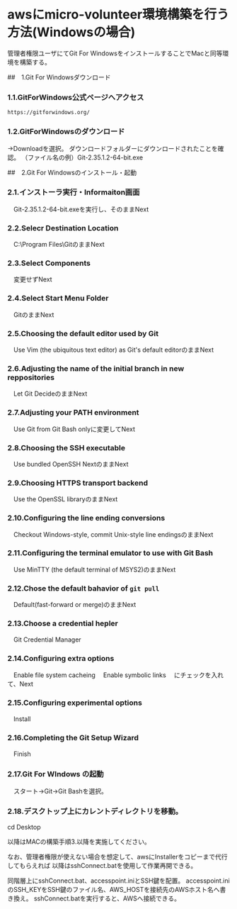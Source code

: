 # awsにmicro-volunteer環境構築を行う方法(Windowsの場合)
管理者権限ユーザにてGit For WindowsをインストールすることでMacと同等環境を構築する。

##　1.Git For Windowsダウンロード
### 1.1.GitForWindows公式ページへアクセス
```
https://gitforwindows.org/
```
### 1.2.GitForWindowsのダウンロード
->Downloadを選択。
ダウンロードフォルダーにダウンロードされたことを確認。
（ファイル名の例）Git-2.35.1.2-64-bit.exe

##　2.Git For Windowsのインストール・起動
### 2.1.インストーラ実行・Informaiton画面
　Git-2.35.1.2-64-bit.exeを実行し、そのままNext
### 2.2.Selecr Destination Location
　C:\Program Files\GitのままNext
### 2.3.Select Components
　変更せずNext
### 2.4.Select Start Menu Folder
　GitのままNext
### 2.5.Choosing the default editor used by Git 
　Use Vim (the ubiquitous text editor) as Git's default editorのままNext
### 2.6.Adjusting the name of the initial branch in new reppositories 
　Let Git DecideのままNext
### 2.7.Adjusting your PATH environment 
　Use Git from Git Bash onlyに変更してNext
### 2.8.Choosing the SSH executable 
　Use bundled OpenSSH NextのままNext
### 2.9.Choosing HTTPS transport backend 
　Use the OpenSSL libraryのままNext
### 2.10.Configuring the line ending conversions 
　Checkout Windows-style, commit Unix-style line endingsのままNext

### 2.11.Configuring the terminal emulator to use with Git Bash
　Use MinTTY (the default terminal of MSYS2)のままNext
### 2.12.Chose the default bahavior of `git pull`
　Default(fast-forward or merge)のままNext
### 2.13.Choose a credential hepler 
　Git Credential Manager

### 2.14.Configuring extra options
　Enable file system cacheing
　Enable symbolic links
　にチェックを入れて、Next

### 2.15.Configuring experimental options
　Install

### 2.16.Completing the Git Setup Wizard
　Finish

### 2.17.Git For WIndows の起動
　スタート->Git->Git Bashを選択。
### 2.18.デスクトップ上にカレントディレクトリを移動。
  cd Desktop


以降はMACの構築手順3.以降を実施してください。

なお、管理者権限が使えない場合を想定して、awsにInstallerをコピーまで代行してもらえれば
以降はsshConnect.batを使用して作業再開できる。

同階層上にsshConnect.bat、accesspoint.iniとSSH鍵を配置。
accesspoint.iniのSSH_KEYをSSH鍵のファイル名、AWS_HOSTを接続先のAWSホスト名へ書き換え。
sshConnect.batを実行すると、AWSへ接続できる。
